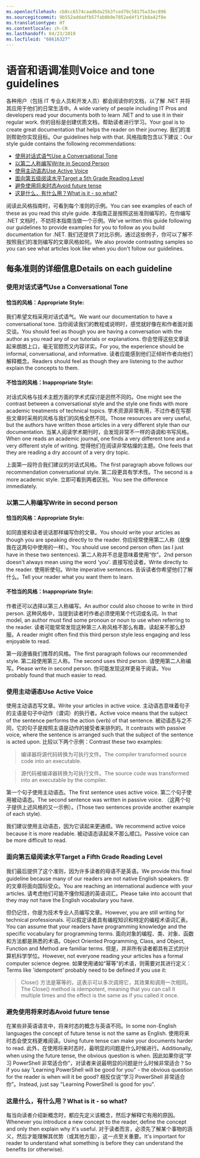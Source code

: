 ```yaml
---
ms.openlocfilehash: cb8cc6574caad6da25b3fced70c58175a33ec896
ms.sourcegitcommit: 9b552addadfb57fab0b9e7852ed4f1f1b8a42f8e
ms.translationtype: HT
ms.contentlocale: zh-CN
ms.lasthandoff: 04/23/2019
ms.locfileid: "68616327"
---
```

# <a name="voice-and-tone-guidelines"></a><span data-ttu-id="8001b-101">语音和语调准则</span><span class="sxs-lookup"><span data-stu-id="8001b-101">Voice and tone guidelines</span></span>

<span data-ttu-id="8001b-102">各种用户（包括 IT 专业人员和开发人员）都会阅读你的文档，以了解 .NET 并将其应用于他们的日常生活中。</span><span class="sxs-lookup"><span data-stu-id="8001b-102">A wide variety of people including IT Pros and developers read your documents both to learn .NET and to use it in their regular work.</span></span>
<span data-ttu-id="8001b-103">你的目标是创建优质文档，帮助读者进行学习。</span><span class="sxs-lookup"><span data-stu-id="8001b-103">Your goal is to create great documentation that helps the reader on their journey.</span></span> <span data-ttu-id="8001b-104">我们的准则帮助你实现目标。</span><span class="sxs-lookup"><span data-stu-id="8001b-104">Our guidelines help with that.</span></span> <span data-ttu-id="8001b-105">风格指南包含以下建议：</span><span class="sxs-lookup"><span data-stu-id="8001b-105">Our style guide contains the following recommendations:</span></span>
- [<span data-ttu-id="8001b-106">使用对话式语气</span><span class="sxs-lookup"><span data-stu-id="8001b-106">Use a Conversational Tone</span></span>](#use-a-conversational-tone)
- [<span data-ttu-id="8001b-107">以第二人称编写</span><span class="sxs-lookup"><span data-stu-id="8001b-107">Write in Second Person</span></span>](#write-in-2nd-person)
- [<span data-ttu-id="8001b-108">使用主动语态</span><span class="sxs-lookup"><span data-stu-id="8001b-108">Use Active Voice</span></span>](#use-active-voice)
- [<span data-ttu-id="8001b-109">面向第五级阅读水平</span><span class="sxs-lookup"><span data-stu-id="8001b-109">Target a 5th Grade Reading Level</span></span>](#target-a-fifth-grade-reading-level)
- [<span data-ttu-id="8001b-110">避免使用将来时态</span><span class="sxs-lookup"><span data-stu-id="8001b-110">Avoid future tense</span></span>](#avoid-future-tense)
- [<span data-ttu-id="8001b-111">这是什么，有什么用？</span><span class="sxs-lookup"><span data-stu-id="8001b-111">What is it - so what?</span></span>](#what-is-it-so-what)

<span data-ttu-id="8001b-112">阅读此风格指南时，可看到每个准则的示例。</span><span class="sxs-lookup"><span data-stu-id="8001b-112">You can see examples of each of these as you read this style guide.</span></span> <span data-ttu-id="8001b-113">本指南正是按照这些准则编写的，在你编写 .NET 文档时，不妨将本指南当做一个示例。</span><span class="sxs-lookup"><span data-stu-id="8001b-113">We've written this guide following our guidelines to provide examples for you to follow as you build documentation for .NET.</span></span> <span data-ttu-id="8001b-114">我们还提供了对比示例，通过这些例子，你可以了解不按照我们的准则编写的文章风格如何。</span><span class="sxs-lookup"><span data-stu-id="8001b-114">We also provide contrasting samples so you can see what articles look like when you don't follow our guidelines.</span></span>

## <a name="details-on-each-guideline"></a><span data-ttu-id="8001b-115">每条准则的详细信息</span><span class="sxs-lookup"><span data-stu-id="8001b-115">Details on each guideline</span></span>

### <a name="use-a-conversational-tone"></a><span data-ttu-id="8001b-116">使用对话式语气</span><span class="sxs-lookup"><span data-stu-id="8001b-116">Use a Conversational Tone</span></span>
#### <a name="appropriate-style"></a><span data-ttu-id="8001b-117">恰当的风格：</span><span class="sxs-lookup"><span data-stu-id="8001b-117">Appropriate Style:</span></span>
<span data-ttu-id="8001b-118">我们希望文档采用对话式语气。</span><span class="sxs-lookup"><span data-stu-id="8001b-118">We want our documentation to have a conversational tone.</span></span> <span data-ttu-id="8001b-119">当你阅读我们的教程或说明时，感觉就好像在和作者面对面交谈。</span><span class="sxs-lookup"><span data-stu-id="8001b-119">You should feel as though you are having a conversation with the author as you read any of our tutorials or explanations.</span></span>
<span data-ttu-id="8001b-120">你会觉得这些文章读起来朗朗上口，毫无官腔而又内容详实。</span><span class="sxs-lookup"><span data-stu-id="8001b-120">For you, the experience should be informal, conversational, and informative.</span></span> <span data-ttu-id="8001b-121">读者应能感到他们正倾听作者向他们解释概念。</span><span class="sxs-lookup"><span data-stu-id="8001b-121">Readers should feel as though they are listening to the author explain the concepts to them.</span></span>

#### <a name="inappropriate-style"></a><span data-ttu-id="8001b-122">不恰当的风格：</span><span class="sxs-lookup"><span data-stu-id="8001b-122">Inappropriate Style:</span></span>
<span data-ttu-id="8001b-123">对话式风格与技术主题方面的学术式探讨是迥然不同的。</span><span class="sxs-lookup"><span data-stu-id="8001b-123">One might see the contrast between a conversational style and the style one finds with more academic treatments of technical topics.</span></span> <span data-ttu-id="8001b-124">学术资源非常有用，不过作者在写那些文章时采用的风格与我们的风格全然不同。</span><span class="sxs-lookup"><span data-stu-id="8001b-124">Those resources are very useful, but the authors have written those articles in a very different style than our documentation.</span></span> <span data-ttu-id="8001b-125">当某人阅读学术期刊时，会发现非常不一样的语调和书写风格。</span><span class="sxs-lookup"><span data-stu-id="8001b-125">When one reads an academic journal, one finds a very different tone and a very different style of writing.</span></span>
<span data-ttu-id="8001b-126">觉得他们在阅读非常枯燥的主题。</span><span class="sxs-lookup"><span data-stu-id="8001b-126">One feels that they are reading a dry account of a very dry topic.</span></span>  

<span data-ttu-id="8001b-127">上面第一段符合我们建议的对话式风格。</span><span class="sxs-lookup"><span data-stu-id="8001b-127">The first paragraph above follows our recommendation conversational style.</span></span> <span data-ttu-id="8001b-128">第二段更具有学术性。</span><span class="sxs-lookup"><span data-stu-id="8001b-128">The second is a more academic style.</span></span> <span data-ttu-id="8001b-129">立即可看到两者区别。</span><span class="sxs-lookup"><span data-stu-id="8001b-129">You see the difference immediately.</span></span> 

### <a name="write-in-second-person"></a><span data-ttu-id="8001b-130">以第二人称编写</span><span class="sxs-lookup"><span data-stu-id="8001b-130">Write in second person</span></span>
#### <a name="appropriate-style"></a><span data-ttu-id="8001b-131">恰当的风格：</span><span class="sxs-lookup"><span data-stu-id="8001b-131">Appropriate Style:</span></span>
<span data-ttu-id="8001b-132">如同直接和读者说话那样编写你的文章。</span><span class="sxs-lookup"><span data-stu-id="8001b-132">You should write your articles as though you are speaking directly to the reader.</span></span> <span data-ttu-id="8001b-133">你应经常使用第二人称（就像我在这两句中使用的一样）。</span><span class="sxs-lookup"><span data-stu-id="8001b-133">You should use second person often (as I just have in these two sentences).</span></span> <span data-ttu-id="8001b-134">第二人称并不总是意味着使用“你”。</span><span class="sxs-lookup"><span data-stu-id="8001b-134">2nd person doesn't always mean using the word 'you'.</span></span> <span data-ttu-id="8001b-135">直接写给读者。</span><span class="sxs-lookup"><span data-stu-id="8001b-135">Write directly to the reader.</span></span> <span data-ttu-id="8001b-136">使用祈使句。</span><span class="sxs-lookup"><span data-stu-id="8001b-136">Write imperative sentences.</span></span>
<span data-ttu-id="8001b-137">告诉读者你希望他们了解什么。</span><span class="sxs-lookup"><span data-stu-id="8001b-137">Tell your reader what you want them to learn.</span></span>

#### <a name="inappropriate-style"></a><span data-ttu-id="8001b-138">不恰当的风格：</span><span class="sxs-lookup"><span data-stu-id="8001b-138">Inappropriate Style:</span></span> 
<span data-ttu-id="8001b-139">作者还可以选择以第三人称编写。</span><span class="sxs-lookup"><span data-stu-id="8001b-139">An author could also choose to write in third person.</span></span> <span data-ttu-id="8001b-140">这种风格中，当提到读者时作者必须使用某个代词或名词。</span><span class="sxs-lookup"><span data-stu-id="8001b-140">In that model, an author must find some pronoun or noun to use when referring to the reader.</span></span> <span data-ttu-id="8001b-141">读者可能常常发现这种第三人称风格不那么有趣，读起来不那么舒服。</span><span class="sxs-lookup"><span data-stu-id="8001b-141">A reader might often find this third person style less engaging and less enjoyable to read.</span></span>

<span data-ttu-id="8001b-142">第一段遵循我们推荐的风格。</span><span class="sxs-lookup"><span data-stu-id="8001b-142">The first paragraph follows our recommended style.</span></span> <span data-ttu-id="8001b-143">第二段使用第三人称。</span><span class="sxs-lookup"><span data-stu-id="8001b-143">The second uses third person.</span></span> <span data-ttu-id="8001b-144">请使用第二人称编写。</span><span class="sxs-lookup"><span data-stu-id="8001b-144">Please write in second person.</span></span> <span data-ttu-id="8001b-145">你可能发现这样更易于阅读。</span><span class="sxs-lookup"><span data-stu-id="8001b-145">You probably found that much easier to read.</span></span>

### <a name="use-active-voice"></a><span data-ttu-id="8001b-146">使用主动语态</span><span class="sxs-lookup"><span data-stu-id="8001b-146">Use Active Voice</span></span>

<span data-ttu-id="8001b-147">使用主动语态写文章。</span><span class="sxs-lookup"><span data-stu-id="8001b-147">Write your articles in active voice.</span></span> <span data-ttu-id="8001b-148">主动语态意味着句子的主语是句子中动作（谓词）的执行者。</span><span class="sxs-lookup"><span data-stu-id="8001b-148">Active voice means that the subject of the sentence performs the action (verb) of that sentence.</span></span> <span data-ttu-id="8001b-149">被动语态与之不同，它的句子是按照主语是动作的接受者来排列的。</span><span class="sxs-lookup"><span data-stu-id="8001b-149">It contrasts with passive voice, where the sentence is arranged such that the subject of the sentence is acted upon.</span></span> <span data-ttu-id="8001b-150">比较以下两个示例：</span><span class="sxs-lookup"><span data-stu-id="8001b-150">Contrast these two examples:</span></span>

><span data-ttu-id="8001b-151">编译器将源代码转换为可执行文件。</span><span class="sxs-lookup"><span data-stu-id="8001b-151">The compiler transformed source code into an executable.</span></span>

><span data-ttu-id="8001b-152">源代码被编译器转换为可执行文件。</span><span class="sxs-lookup"><span data-stu-id="8001b-152">The source code was transformed into an executable by the compiler.</span></span>

<span data-ttu-id="8001b-153">第一个句子使用主动语态。</span><span class="sxs-lookup"><span data-stu-id="8001b-153">The first sentence uses active voice.</span></span> <span data-ttu-id="8001b-154">第二个句子使用被动语态。</span><span class="sxs-lookup"><span data-stu-id="8001b-154">The second sentence was written in passive voice.</span></span>
<span data-ttu-id="8001b-155">（这两个句子提供上述风格的又一示例）。</span><span class="sxs-lookup"><span data-stu-id="8001b-155">(Those two sentences provide another example of each style).</span></span>

<span data-ttu-id="8001b-156">我们建议使用主动语态，因为它读起来更通顺。</span><span class="sxs-lookup"><span data-stu-id="8001b-156">We recommend active voice because it is more readable.</span></span> <span data-ttu-id="8001b-157">被动语态读起来不那么顺口。</span><span class="sxs-lookup"><span data-stu-id="8001b-157">Passive voice can be more difficult to read.</span></span>

### <a name="target-a-fifth-grade-reading-level"></a><span data-ttu-id="8001b-158">面向第五级阅读水平</span><span class="sxs-lookup"><span data-stu-id="8001b-158">Target a Fifth Grade Reading Level</span></span>

<span data-ttu-id="8001b-159">我们最后提供了这个准则，因为许多读者的母语不是英语。</span><span class="sxs-lookup"><span data-stu-id="8001b-159">We provide this final guideline because many of our readers are not native English speakers.</span></span>
<span data-ttu-id="8001b-160">你的文章将面向国际受众。</span><span class="sxs-lookup"><span data-stu-id="8001b-160">You are reaching an international audience with your articles.</span></span> <span data-ttu-id="8001b-161">请考虑他们可能不懂你知道的英语词汇。</span><span class="sxs-lookup"><span data-stu-id="8001b-161">Please take into account that they may not have the English vocabulary you have.</span></span>

<span data-ttu-id="8001b-162">但仍记住，你是为技术专业人员编写文章。</span><span class="sxs-lookup"><span data-stu-id="8001b-162">However, you are still writing for technical professionals.</span></span> <span data-ttu-id="8001b-163">可以假定读者具有编程知识和特定的编程术语词汇表。</span><span class="sxs-lookup"><span data-stu-id="8001b-163">You can assume that your readers have programming knowledge and the specific vocabulary for programming terms.</span></span> <span data-ttu-id="8001b-164">面向对象的编程、类、对象、函数和方法都是熟悉的术语。</span><span class="sxs-lookup"><span data-stu-id="8001b-164">Object Oriented Programming, Class, and Object, Function and Method are familiar terms.</span></span> <span data-ttu-id="8001b-165">但是，并非所有读者都具有正式的计算机科学学位。</span><span class="sxs-lookup"><span data-stu-id="8001b-165">However, not everyone reading your articles has a formal computer science degree.</span></span> <span data-ttu-id="8001b-166">如果使用诸如“幂等”的术语，则需要对其进行定义：</span><span class="sxs-lookup"><span data-stu-id="8001b-166">Terms like 'idempotent' probably need to be defined if you use it:</span></span>

><span data-ttu-id="8001b-167">Close() 方法是幂等的，这表示可以多次调用它，其效果和调用一次相同。</span><span class="sxs-lookup"><span data-stu-id="8001b-167">The Close() method is idempotent, meaning that you can call it multiple times and the effect is the same as if you called it once.</span></span>

### <a name="avoid-future-tense"></a><span data-ttu-id="8001b-168">避免使用将来时态</span><span class="sxs-lookup"><span data-stu-id="8001b-168">Avoid future tense</span></span>
<span data-ttu-id="8001b-169">在某些非英语语言中，将来时态的概念与英语不同。</span><span class="sxs-lookup"><span data-stu-id="8001b-169">In some non-English languages the concept of future tense is not the same as English.</span></span> <span data-ttu-id="8001b-170">使用将来时态会使文档更难阅读。</span><span class="sxs-lookup"><span data-stu-id="8001b-170">Using future tense can make your documents harder to read.</span></span> <span data-ttu-id="8001b-171">此外，在使用将来时态时，最明显的问题是什么时候进行。</span><span class="sxs-lookup"><span data-stu-id="8001b-171">Additionally, when using the future tense, the obvious question is when.</span></span> <span data-ttu-id="8001b-172">因此如果你说“学习 PowerShell 非常适合你”，对读者来说最明显的问题是什么时候非常适合？</span><span class="sxs-lookup"><span data-stu-id="8001b-172">So if you say 'Learning PowerShell will be good for you" - the obvious question for the reader is when will it be good?</span></span> <span data-ttu-id="8001b-173">相反仅说“学习 PowerShell 非常适合你”。</span><span class="sxs-lookup"><span data-stu-id="8001b-173">Instead, just say "Learning PowerShell is good for you".</span></span>

### <a name="what-is-it---so-what"></a><span data-ttu-id="8001b-174">这是什么，有什么用？</span><span class="sxs-lookup"><span data-stu-id="8001b-174">What is it - so what?</span></span>
<span data-ttu-id="8001b-175">每当向读者介绍新概念时，都应先定义该概念，然后才解释它有用的原因。</span><span class="sxs-lookup"><span data-stu-id="8001b-175">Whenever you introduce a new concept to the reader, define the concept and only then explain why it's useful.</span></span> <span data-ttu-id="8001b-176">对于读者而言，必须先了解某个事物的涵义，然后才能理解其优势（或其他方面），这一点至关重要。</span><span class="sxs-lookup"><span data-stu-id="8001b-176">It's important for reader to understand what something is before they can understand the benefits (or otherwise).</span></span> 
